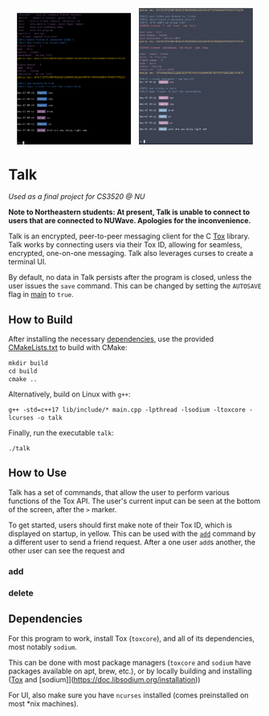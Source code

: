 <p align="center"> 
    <img src="screen_linux_1.png" width="45%" />
    &nbsp;&nbsp;
    <img src="screen_mac.png" width="45%" />
</p>


# Talk

*Used as a final project for CS3520 @ NU*

**Note to Northeastern students: At present, Talk is unable to connect to users that are connected to NUWave. Apologies for the inconvenience.**

Talk is an encrypted, peer-to-peer messaging client for the C [Tox](https://github.com/TokTok/c-toxcore/) library.
Talk works by connecting users via their Tox ID, allowing for seamless, encrypted, one-on-one messaging.
Talk also leverages curses to create a terminal UI.

By default, no data in Talk persists after the program is closed, unless the user issues the `save` command.
This can be changed by setting the `AUTOSAVE` flag in [main](main.cpp) to `true`.


## How to Build

After installing the necessary [dependencies](##Dependencies), use the provided [CMakeLists.txt](./CMakeLists.txt) to build with CMake:
```
mkdir build
cd build
cmake ..
```

Alternatively, build on Linux with `g++`:
```
g++ -std=c++17 lib/include/* main.cpp -lpthread -lsodium -ltoxcore -lcurses -o talk
```

Finally, run the executable `talk`:
```
./talk
```


## How to Use

Talk has a set of commands, that allow the user to perform various functions of the Tox API. The user's current input can be seen at the bottom of the screen, after the `>` marker.

To get started, users should first make note of their Tox ID, which is displayed on startup, in yellow. This can be used with the [`add`](#`add`) command by a different user to send a friend request. After a one user `add`s another, the other user can see the request and


### add


### delete




## Dependencies

For this program to work, install Tox (`toxcore`), and all of its dependencies, most notably `sodium`.

This can be done with most package managers (`toxcore` and `sodium` have packages available on apt, brew, etc.), or by locally building and installing ([Tox](https://github.com/TokTok/c-toxcore/blob/master/INSTALL.md#requirements) and [sodium]](https://doc.libsodium.org/installation))

For UI, also make sure you have `ncurses` installed (comes preinstalled on most *nix machines).

